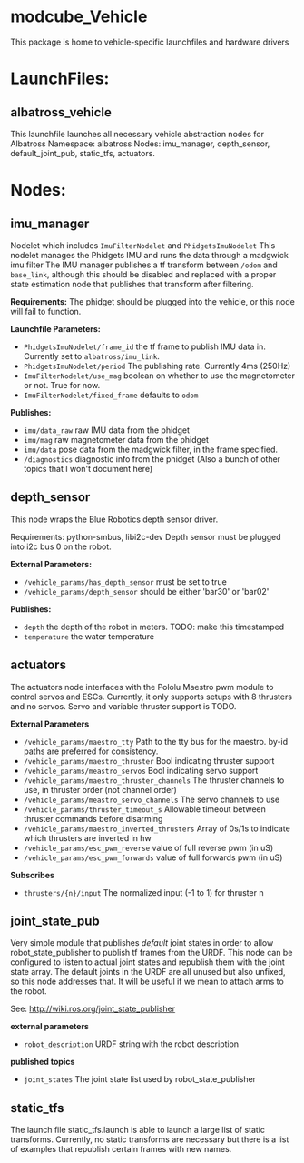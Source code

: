 
# modcube_Vehicle
This package is home to vehicle-specific launchfiles and hardware drivers

# LaunchFiles:

## albatross_vehicle
This launchfile launches all necessary vehicle abstraction nodes for Albatross
Namespace: albatross
Nodes: imu_manager, depth_sensor, default_joint_pub, static_tfs, actuators.

# Nodes:

## imu_manager
Nodelet which includes `ImuFilterNodelet` and `PhidgetsImuNodelet`
This nodelet manages the Phidgets IMU and runs the data through a madgwick imu filter
The IMU manager publishes a tf transform between `/odom` and `base_link`, although this should be disabled and replaced with a proper state estimation node that publishes that transform after filtering.

**Requirements:**
The phidget should be plugged into the vehicle, or this node will fail to function.

**Launchfile Parameters:**
- `PhidgetsImuNodelet/frame_id` the tf frame to publish IMU data in. Currently set to `albatross/imu_link`.
- `PhidgetsImuNodelet/period` The publishing rate. Currently 4ms (250Hz)
- `ImuFilterNodelet/use_mag` boolean on whether to use the magnetometer or not. True for now.
- `ImuFilterNodelet/fixed_frame` defaults to `odom`

**Publishes:**
- `imu/data_raw` raw IMU data from the phidget
- `imu/mag` raw magnetometer data from the phidget
- `imu/data` pose data from the madgwick filter, in the frame specified.
- `/diagnostics` diagnostic info from the phidget
(Also a bunch of other topics that I won't document here)

## depth_sensor
This node wraps the Blue Robotics depth sensor driver.

Requirements:
python-smbus, libi2c-dev
Depth sensor must be plugged into i2c bus 0 on the robot.

**External Parameters:** 
- `/vehicle_params/has_depth_sensor` must be set to true
- `/vehicle_params/depth_sensor` should be either 'bar30' or 'bar02'

**Publishes:**
- `depth` the depth of the robot in meters. TODO: make this timestamped
- `temperature` the water temperature

## actuators
The actuators node interfaces with the Pololu Maestro pwm module to control servos and ESCs. Currently, it only supports setups with 8 thrusters and no servos. Servo and variable thruster support is TODO.

**External Parameters**
- `/vehicle_params/maestro_tty` Path to the tty bus for the maestro. by-id paths are preferred for consistency.
- `/vehicle_params/maestro_thruster` Bool indicating thruster support
- `/vehicle_params/meastro_servos` Bool indicating servo support
- `/vehicle_params/maestro_thruster_channels` The thruster channels to use, in thruster order (not channel order)
- `/vehicle_params/meastro_servo_channels` The servo channels to use
- `/vehicle_params/thruster_timeout_s` Allowable timeout between thruster commands before disarming
- `/vehicle_params/maestro_inverted_thrusters` Array of 0s/1s to indicate which thrusters are inverted in hw
- `/vehicle_params/esc_pwm_reverse` value of full reverse pwm (in uS)
- `/vehicle_params/esc_pwm_forwards` value of full forwards pwm (in uS)

**Subscribes**

 - `thrusters/{n}/input` The normalized input (-1 to 1) for thruster n

## joint_state_pub
Very simple module that publishes *default* joint states in order to allow robot_state_publisher to publish tf frames from the URDF. This node can be configured to listen to actual joint states and republish them with the joint state array. The default joints in the URDF are all unused but also unfixed, so this node addresses that. It will be useful if we mean to attach arms to the robot.

See: http://wiki.ros.org/joint_state_publisher

**external parameters**
 - `robot_description` URDF string with the robot description

**published topics**
- `joint_states` The joint state list used by robot_state_publisher

## static_tfs
The launch file static_tfs.launch is able to launch a large list of static transforms. Currently, no static transforms are necessary but there is a list of examples that republish certain frames with new names.

